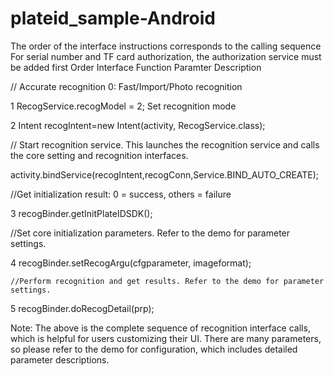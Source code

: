 # plateid_sample-Android


The order of the interface instructions corresponds to the calling sequence
For serial number and TF card authorization, the authorization service must be added first
Order	Interface    Function	 Paramter Description

// Accurate recognition  0: Fast/Import/Photo recognition

1	RecogService.recogModel = 2;	Set recognition mode	

2	Intent recogIntent=new Intent(activity, RecogService.class);

//	Start recognition service. This launches the recognition service and calls the core setting and recognition interfaces.

activity.bindService(recogIntent,recogConn,Service.BIND_AUTO_CREATE);

//Get initialization result: 0 = success, others = failure

3	recogBinder.getInitPlateIDSDK();	

//Set core initialization parameters. Refer to the demo for parameter settings.

4	recogBinder.setRecogArgu(cfgparameter, imageformat);	

	//Perform recognition and get results. Refer to the demo for parameter settings.
 
5	recogBinder.doRecogDetail(prp);

Note: The above is the complete sequence of recognition interface calls, which is helpful for users customizing their UI. There are many parameters, so please refer to the demo for configuration, which includes detailed parameter descriptions.
